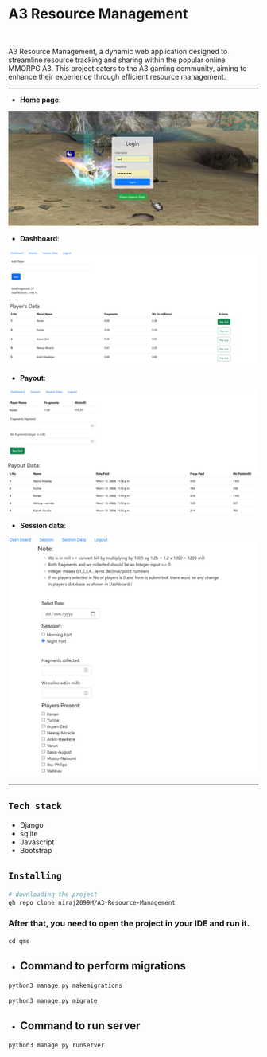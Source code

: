 # A3 Resource Management

<br>

A3 Resource Management, a dynamic web application designed to streamline resource tracking and sharing within the popular online MMORPG A3. This project caters to the A3 gaming community, aiming to enhance their experience through efficient resource management. 

<hr>

- **Home page**:

![Home page](qms/assets/loginpage.png)

- **Dashboard**:

![Dashboard](qms/assets/addPayput.png)

- **Payout**:

![Payout page](qms/assets/payoutData.png)

- **Session data**:

![Session page](qms/assets/sessData.png)

<hr>

## `Tech stack`

- Django
- sqlite
- Javascript
- Bootstrap

## `Installing`
```bash
# downloading the project
gh repo clone niraj2099M/A3-Resource-Management
```
### After that, you need to open the project in your IDE and run it.
`cd qms`



- ## Command to perform migrations
`python3 manage.py makemigrations`

`python3 manage.py migrate`

- ## Command to run server
`python3 manage.py runserver`







